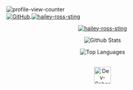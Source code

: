 <p align="left">
  <a href="https://u.hails.cc/Links">
    <img align="left" src="https://komarev.com/ghpvc/?username=hailey-ross&label=Profile+views&color=ff6e96&style=plastic" alt="profile-view-counter" /><br>
    <img align="center" alt="GitHub" src="https://img.shields.io/badge/dynamic/json?logo=github&label=GitHub+Followers&labelColor=282c34&color=181717&query=%24.data.totalSubs&url=https%3A%2F%2Fapi.spencerwoo.com%2Fsubstats%2F%3Fsource%3Dgithub%26queryKey%3Dhailey-ross&longCache=true"/>
    <img align="center" src="https://assets.hails.cc/i/hailey-sting.gif" alt="hailey-ross-sting" />
  </a>
</p>

<p align="center">
  <a href="https://u.hails.cc/Links">
    <img src="https://assets.hails.cc/i/hailey-sting.gif" alt="hailey-ross-sting" />
  </a>
</p>

<p align="center">
  <img src="https://hails-gitstats.vercel.app/api?username=Hailey-Ross&show_icons=true&theme=tokyonight&show=reviews,discussions_started,discussions_answered,prs_merged,prs_merged_percentage&cache_seconds=90" alt="Github Stats" />
</p>
<p align="center">
<img src="https://hails-gitstats.vercel.app/api/top-langs/?username=Hailey-Ross&theme=tokyonight&cache_seconds=90" alt="Top Languages" />
</p>
<p align="center">
  <a href="https://u.hails.cc/Links"><br>
    <img src="http://assets.hails.cc/i/dev-sphere96x96.png" alt="Dev-Sphere" style="width:44px;height:44px;"/>
  </a>
</p>
